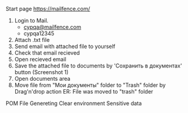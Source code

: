 Start page https://mailfence.com/

1. Login to Mail.
   - cypqa@mailfence.com
   - cypqa12345
2. Attach .txt file
3. Send email with attached file to yourself
4. Check that email recieved
5. Open recieved email
6. Save the attached file to documents by 'Сохранить в документах' button (Screenshot 1)
7. Open documents area
8. Move file from "Мои документы" folder to "Trash" folder by Drag'n'drop action
   ER: File was moved to "trash" folder

POM
File Genereting
Clear environment
Sensitive data

